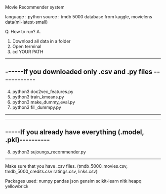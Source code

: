 Movie Recommender system

language : python
source : tmdb 5000 database from kaggle, movielens data(ml-latest-small)

Q. How to run?
A.
1) Download all data in a folder
2) Open terminal
3) cd YOUR PATH
------------------------------------------------------------
------If you downloaded only .csv and .py files ------------
------------------------------------------------------------
4) python3 doc2vec_features.py
5) python3 train_kmeans.py
6) python3 make_dummy_eval.py
7) python3 fill_dummpy.py
------------------------------------------------------------

------------------------------------------------------------
-----If you already have everything (.model, .pkl)----------
------------------------------------------------------------
8) python3 sujoungs_recommender.py
-------------------------------------------------------------

Make sure that you have .csv files.
(tmdb_5000_movies.csv, tmdb_5000_credits.csv ratings.csv, links.csv)

Packages used:
numpy
pandas
json
gensim
scikit-learn
nltk
heapq
yellowbrick

